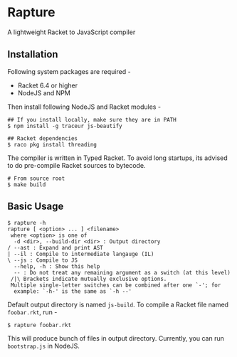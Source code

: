 # Rapture

A lightweight Racket to JavaScript compiler

## Installation

Following system packages are required -

- Racket 6.4 or higher
- NodeJS and NPM

Then install following NodeJS and Racket modules -

    ## If you install locally, make sure they are in PATH
    $ npm install -g traceur js-beautify

    ## Racket dependencies
    $ raco pkg install threading

The compiler is written in Typed Racket. To avoid long startups,
its advised to do pre-compile Racket sources to bytecode.

    # From source root
    $ make build

## Basic Usage

    
    $ rapture -h
    rapture [ <option> ... ] <filename>
     where <option> is one of
      -d <dir>, --build-dir <dir> : Output directory
    / --ast : Expand and print AST
    | --il : Compile to intermediate langauge (IL)
    \ --js : Compile to JS
      --help, -h : Show this help
      -- : Do not treat any remaining argument as a switch (at this level)
     /|\ Brackets indicate mutually exclusive options.
     Multiple single-letter switches can be combined after one `-'; for
      example: `-h-' is the same as `-h --'


Default output directory is named `js-build`. To compile a Racket file
named `foobar.rkt`, run -

    $ rapture foobar.rkt
    
This will produce bunch of files in output directory. Currently, you can
run `bootstrap.js` in NodeJS.
